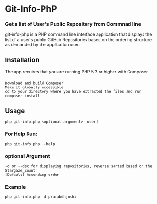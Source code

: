 # Git-Info-PhP

### Get a list of User's Public Repository from Commnad line 

git-info-php is a PHP command line interface application that displays the list of a user's public GitHub Repositories based on the ordering structure as demanded by the application user. 

## Installation
The app requires that you are running PHP 5.3 or higher with Composer.

### 
    Download and build Composer
    Make it globally accessible
    cd to your directory where you have extracted the files and run composer install
    
## Usage
    php git-info.php <optional argument> [user]

### For Help Run:
    php git-info.php --help
 
### optional Argument
    -d or --dsc for displaying repositories, reverse sorted based on the Stargaze_count
    [Default] Ascending order

### Example
    php git-info.php -d prarabdhjoshi
    
